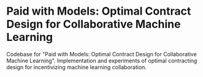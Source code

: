# Paid with Models: Optimal Contract Design for Collaborative Machine Learning
Codebase for "Paid with Models: Optimal Contract Design for Collaborative Machine Learning". Implementation and experiments of optimal contracting design for incentivizing machine learning collaboration.
